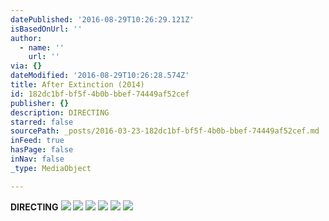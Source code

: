 ```yaml
---
datePublished: '2016-08-29T10:26:29.121Z'
isBasedOnUrl: ''
author:
  - name: ''
    url: ''
via: {}
dateModified: '2016-08-29T10:26:28.574Z'
title: After Extinction (2014)
id: 182dc1bf-bf5f-4b0b-bbef-74449af52cef
publisher: {}
description: DIRECTING
starred: false
sourcePath: _posts/2016-03-23-182dc1bf-bf5f-4b0b-bbef-74449af52cef.md
inFeed: true
hasPage: false
inNav: false
_type: MediaObject

---
```

**DIRECTING**
![](https://s3-us-west-2.amazonaws.com/the-grid-img/p/916668e6cea79ed3224b898988afc18e4d02442e.jpg)
![](https://the-grid-user-content.s3-us-west-2.amazonaws.com/204372bb-0c07-40f2-9d15-310640ee5183.png)
![](https://the-grid-user-content.s3-us-west-2.amazonaws.com/e0fcaeb6-2506-4198-8efc-e6b1adc15ade.jpg)
![](https://s3-us-west-2.amazonaws.com/the-grid-img/p/e57905d9530fe93a6137af4f4a342118a4e7f8aa.jpg)
![](https://s3-us-west-2.amazonaws.com/the-grid-img/p/585a79567200c21437d49241e0e4b3730b3ab679.jpg)
![](https://s3-us-west-2.amazonaws.com/the-grid-img/p/775a5cf4e2a488a0021bca88af1fba5c8ed0c60b.jpg)